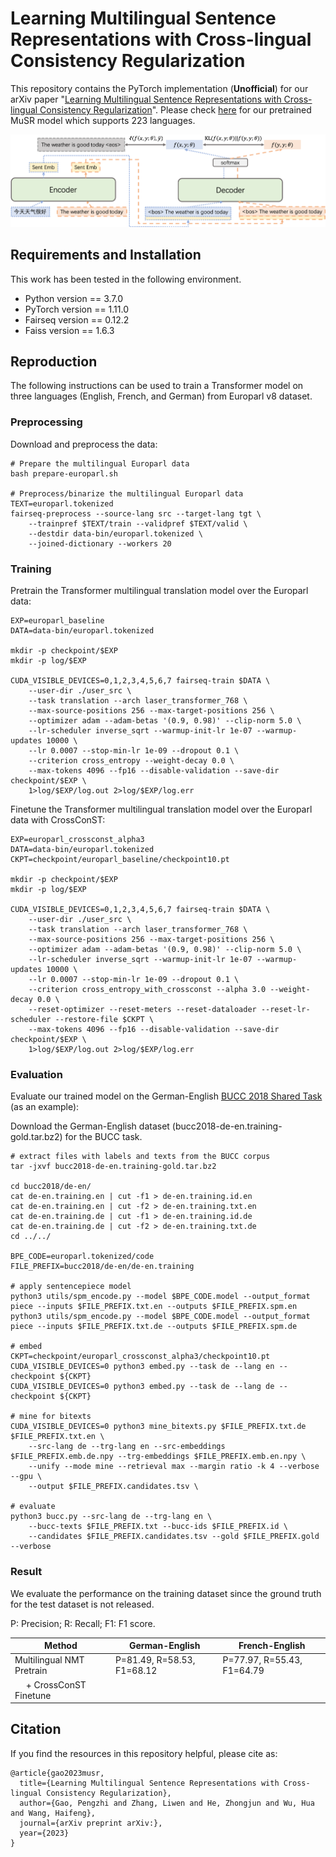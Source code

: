 # Learning Multilingual Sentence Representations with Cross-lingual Consistency Regularization

This repository contains the PyTorch implementation (**Unofficial**) for our arXiv paper "[Learning Multilingual Sentence Representations with Cross-lingual Consistency Regularization]()". Please check [here](./MuSR) for our pretrained MuSR model which supports 223 languages.

![](./figs/crossconst.png)

## Requirements and Installation

This work has been tested in the following environment.

* Python version == 3.7.0
* PyTorch version == 1.11.0
* Fairseq version == 0.12.2
* Faiss version == 1.6.3

## Reproduction

The following instructions can be used to train a Transformer model on three languages (English, French, and German) from Europarl v8 dataset.

### Preprocessing

Download and preprocess the data:

```
# Prepare the multilingual Europarl data
bash prepare-europarl.sh

# Preprocess/binarize the multilingual Europarl data
TEXT=europarl.tokenized
fairseq-preprocess --source-lang src --target-lang tgt \
    --trainpref $TEXT/train --validpref $TEXT/valid \
    --destdir data-bin/europarl.tokenized \
    --joined-dictionary --workers 20
```

### Training

Pretrain the Transformer multilingual translation model over the Europarl data:

```
EXP=europarl_baseline
DATA=data-bin/europarl.tokenized

mkdir -p checkpoint/$EXP
mkdir -p log/$EXP

CUDA_VISIBLE_DEVICES=0,1,2,3,4,5,6,7 fairseq-train $DATA \
    --user-dir ./user_src \
    --task translation --arch laser_transformer_768 \
    --max-source-positions 256 --max-target-positions 256 \
    --optimizer adam --adam-betas '(0.9, 0.98)' --clip-norm 5.0 \
    --lr-scheduler inverse_sqrt --warmup-init-lr 1e-07 --warmup-updates 10000 \
    --lr 0.0007 --stop-min-lr 1e-09 --dropout 0.1 \
    --criterion cross_entropy --weight-decay 0.0 \
    --max-tokens 4096 --fp16 --disable-validation --save-dir checkpoint/$EXP \
    1>log/$EXP/log.out 2>log/$EXP/log.err
```

Finetune the Transformer multilingual translation model over the Europarl data with CrossConST:

```
EXP=europarl_crossconst_alpha3
DATA=data-bin/europarl.tokenized
CKPT=checkpoint/europarl_baseline/checkpoint10.pt

mkdir -p checkpoint/$EXP
mkdir -p log/$EXP

CUDA_VISIBLE_DEVICES=0,1,2,3,4,5,6,7 fairseq-train $DATA \
    --user-dir ./user_src \
    --task translation --arch laser_transformer_768 \
    --max-source-positions 256 --max-target-positions 256 \
    --optimizer adam --adam-betas '(0.9, 0.98)' --clip-norm 5.0 \
    --lr-scheduler inverse_sqrt --warmup-init-lr 1e-07 --warmup-updates 10000 \
    --lr 0.0007 --stop-min-lr 1e-09 --dropout 0.1 \
    --criterion cross_entropy_with_crossconst --alpha 3.0 --weight-decay 0.0 \
    --reset-optimizer --reset-meters --reset-dataloader --reset-lr-scheduler --restore-file $CKPT \
    --max-tokens 4096 --fp16 --disable-validation --save-dir checkpoint/$EXP \
    1>log/$EXP/log.out 2>log/$EXP/log.err
```

### Evaluation

Evaluate our trained model on the German-English [BUCC 2018 Shared Task](https://comparable.limsi.fr/bucc2018/bucc2018-task.html) (as an example):

Download the German-English dataset (bucc2018-de-en.training-gold.tar.bz2) for the BUCC task.

```
# extract files with labels and texts from the BUCC corpus
tar -jxvf bucc2018-de-en.training-gold.tar.bz2

cd bucc2018/de-en/
cat de-en.training.en | cut -f1 > de-en.training.id.en
cat de-en.training.en | cut -f2 > de-en.training.txt.en
cat de-en.training.de | cut -f1 > de-en.training.id.de
cat de-en.training.de | cut -f2 > de-en.training.txt.de
cd ../../

BPE_CODE=europarl.tokenized/code
FILE_PREFIX=bucc2018/de-en/de-en.training

# apply sentencepiece model
python3 utils/spm_encode.py --model $BPE_CODE.model --output_format piece --inputs $FILE_PREFIX.txt.en --outputs $FILE_PREFIX.spm.en
python3 utils/spm_encode.py --model $BPE_CODE.model --output_format piece --inputs $FILE_PREFIX.txt.de --outputs $FILE_PREFIX.spm.de

# embed
CKPT=checkpoint/europarl_crossconst_alpha3/checkpoint10.pt
CUDA_VISIBLE_DEVICES=0 python3 embed.py --task de --lang en --checkpoint ${CKPT}
CUDA_VISIBLE_DEVICES=0 python3 embed.py --task de --lang de --checkpoint ${CKPT}

# mine for bitexts
CUDA_VISIBLE_DEVICES=0 python3 mine_bitexts.py $FILE_PREFIX.txt.de $FILE_PREFIX.txt.en \
    --src-lang de --trg-lang en --src-embeddings $FILE_PREFIX.emb.de.npy --trg-embeddings $FILE_PREFIX.emb.en.npy \
    --unify --mode mine --retrieval max --margin ratio -k 4 --verbose --gpu \
    --output $FILE_PREFIX.candidates.tsv \

# evaluate
python3 bucc.py --src-lang de --trg-lang en \
    --bucc-texts $FILE_PREFIX.txt --bucc-ids $FILE_PREFIX.id \
    --candidates $FILE_PREFIX.candidates.tsv --gold $FILE_PREFIX.gold --verbose
```

### Result

We evaluate the performance on the training dataset since the ground truth for the test dataset is not released.

P: Precision; R: Recall; F1: F1 score.

| Method | German-English | French-English |
| --- | --- | --- |
| Multilingual NMT Pretrain | P=81.49, R=58.53, F1=68.12 | P=77.97, R=55.43, F1=64.79 |
| &emsp; + CrossConST Finetune | 



## Citation

If you find the resources in this repository helpful, please cite as:

```
@article{gao2023musr,
  title={Learning Multilingual Sentence Representations with Cross-lingual Consistency Regularization},
  author={Gao, Pengzhi and Zhang, Liwen and He, Zhongjun and Wu, Hua and Wang, Haifeng},
  journal={arXiv preprint arXiv:},
  year={2023}
}
```
